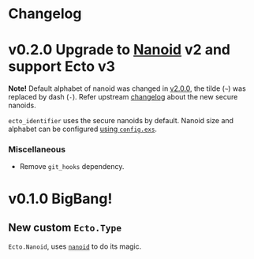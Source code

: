 # Changelog

# v0.2.0 Upgrade to [Nanoid][nanoid] v2 and support Ecto v3

**Note!** Default alphabet of nanoid was changed in
[v2.0.0](https://github.com/railsmechanic/nanoid/commit/662f67bab8bf7843f49e985147a36ca7f89a22e0),
the tilde (`~`) was replaced by dash (`-`). Refer upstream
[changelog](https://github.com/railsmechanic/nanoid#introducing-a-new-generator) about the new secure nanoids.

`ecto_identifier` uses the secure nanoids by default. Nanoid size and alphabet can be configured
[using `config.exs`](https://github.com/oyeb/ecto_identifier#how-should-i-configure-the-nanoids).

### Miscellaneous
- Remove `git_hooks` dependency.

# v0.1.0 BigBang!

New custom `Ecto.Type`
----------------------

`Ecto.Nanoid`, uses [`nanoid`][nanoid] to do its magic.

[nanoid]: https://github.com/railsmechanic/nanoid
[livedocs]: https://hexdocs.pm/ecto_identifier/